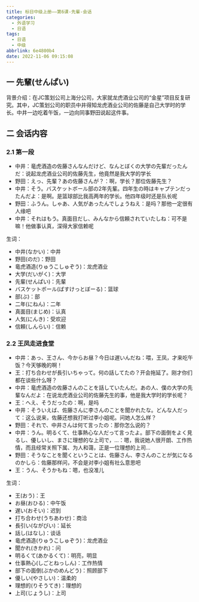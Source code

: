 ```yaml
---
title: 标日中级上册——第6课-先輩-会话
categories:
  - 外语学习
  - 日语
tags:
  - 日语
  - 中级
abbrlink: 6e4800b4
date: 2022-11-06 09:15:08
---
```

## 一 先輩(せんぱい)

背景介绍：在JC策划公司上海分公司，大家就龙虎酒业公司的“金星”项目反复研究。其中，JC策划公司的职员中井得知龙虎酒业公司的佐藤是自己大学时的学长。中井一边吃着午饭，一边向同事野田说起这件事。

<!--more-->

## 二 会话内容

### 2.1 第一段

* 中井：竜虎酒造の佐藤さんなんだけど、なんとぼくの大学の先輩だったんだ：说起龙虎酒业公司的佐藤先生，他竟然是我大学的学长
* 野田：えっ、先輩？あの佐藤さんが？：啊，学长？那位佐藤先生？
* 中井：そう。バスケットボール部の2年先輩。四年生の時はキャプテンだったんだよ：是啊。是篮球部比我高两年的学长。他四年级时还是队长呢
* 野田：ふうん。しゃあ、人気があったんでしょうねえ：是吗？那他一定很有人缘吧
* 中井：それはもう。真面目だし、みんなから信頼されていたしね：可不是嘛！他做事认真，深得大家信赖呢

生词：

* 中井(なかい)：中井
* 野田(のだ)：野田
* 竜虎酒造(りゅうこしゅぞう)：龙虎酒业
* 大学(だいがく)：大学
* 先輩(せんぱい)：先輩
* バスケットボール(ばすけっとぼーる)：篮球
* 部(ぶ)：部
* 二年(にねん)：二年
* 真面目(まじめ)：认真
* 人気(にんき)：受欢迎
* 信頼(しんらい)：信赖

### 2.2 王凤走进食堂

* 中井：あっ、王さん、今からお昼？今日は遅いんだね：喂，王凤，才来吃午饭？今天够晚的啊！
* 王：打ち合わせが長引いちゃって。何の話してたの？开会拖延了。刚才你们都在谈些什么呀？
* 中井：竜虎酒造の佐藤さんのことを話していたんだ。あの人、僕の大学の先輩なんだよ：在说龙虎酒业公司的佐藤先生的事，他是我大学时的学长呢？
* 王：へえ、そうだったの：啊，是吗
* 中井：そういえば、佐藤さんに李さんのことを聞かれたな。どんな人だって：这么说来，佐藤还想我打听过李小姐呢。问她人怎么样？
* 野田：それで、中井さんは何て言ったの：那你怎么说的？
* 中井：うん。明るくて、仕事熱心な人だって言ったよ。部下の面倒をよく見るし、優しいし、まさに理想的な上司で，...：嗯，我说她人很开朗、工作热情，而且经常关照下属、为人和蔼，正是一位理想的上司...
* 野田：そうなことを聞くということは、佐藤さん、李さんのことが気になるのかしら：佐藤那样问，不会是对李小姐有社么意思吧
* 王：うん、そうかもね：嗯，也没准儿

生词：

* 王(おう)：王
* お昼(おひる)：中午饭
* 遅い(おそい)：迟到
* 打ち合わせ(うちあわせ)：商洽
* 長引い(ながびい)：延长
* 話し(はなし)：谈话
* 竜虎酒造(りゅうこしゅぞう)：龙虎酒业
* 聞かれ(きかれ)：问
* 明るくて(あかるくて)：明亮，明显
* 仕事熱心(しごとねっしん)：工作热情
* 部下の面倒(ぶかのめんどう)：照顾部下
* 優しい(やさしい)：温柔的
* 理想的(りそうてき)：理想的
* 上司(じょうし)：上司



